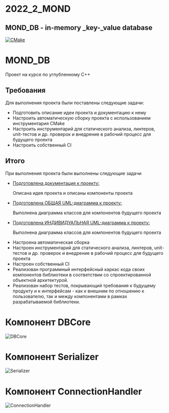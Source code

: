 # 2022_2_MOND

## MOND_DB - in-memory _key-_value database

[![CMake](https://github.com/cpp-park-vk-education/2022_2_MOND/actions/workflows/Tests.yml/badge.svg)](https://github.com/cpp-park-vk-education/2022_2_MOND/actions/workflows/Tests.yml)

<div class="app">
    <h1 class="app__name">MOND_DB</h1>
    <p class="app__description">Проект на курсе по углубленному C++</p>
</div>

<section class="requirements">
    <h2 class="requirements__header">Требования</h2>
    <p class="requirements__description">Для выполнения проекта были поставлены следующие задачи:</p>
    <ul class="requirements__list list">
        <li class="list__item item">Подготовить описание идеи проекта и документацию к нему </li>
        <li class="list__item item">Настроить автоматическую сборку проекта с использованием инструментария CMake</li>
        <li class="list__item item">Настроить инструментарий для статического анализа, линтеров, unit-тестов и др. проверок и внедрение в рабочий процесс для будущего проекта</li>
        <li class="list__item item">Настроить собственный CI</li>
    </ul>
</section>

<section class="results">
    <h2 class="results__header">Итого</h2>
    <p class="results__description">При выполнения проекта были выполнены следующие задачи</p>
    <ul class="results__list list">
        <li class="list__item item">
        <a href="https://docs.google.com/document/d/1RvbiWdBpI0jNViS_Hw-taQofH6p0EgdFMJ7AQlFA_RA/edit?usp=sharing" class="item__title" target="Official documentation">Подготовлена документация к проекту:</a>
        <p class="item__description">Описана идея проекта и описаны компоненты проекта</p>
        </li>
        <li class="list__item item">
        <a href="https://drive.google.com/file/d/19N2j03h68hMEgx0oiqq4SI08X5r4qp0T/view?usp=sharing" class="item__title" target="Official documentation">Подготовлена ОБЩАЯ UML-диаграмма к проекту:</a>
        <p class="item__description">Выполнена диаграмма классов для компонентов будущего проекта</p>
        </li>
        <li class="list__item item">
        <a href="https://drive.google.com/file/d/1dA7U0qwEmRwSCZ8d2q73WerxpA32S0Oi/view?usp=sharing" class="item__title" target="Official documentation">Подготовлена ИНДИВИДУАЛЬНАЯ UML-диаграмма к проекту:</a>
        <p class="item__description">Выполнена диаграмма классов для компонентов будущего проекта</p>
        </li>
        <li class="list__item item">Настроена автоматическая сборка</li>
        <li class="list__item item">Настроен инструментарий для статического анализа, линтеров, unit-тестов и др. проверок и внедрение в рабочий процесс для будущего проекта</li>
        <li class="list__item item">Настроен собственный CI</li>
        <li class="list__item item">Реализован программный интерфейсный каркас кода своих компонентов библиотеки в соответствии со спроектированной объектной архитектурой.</li>
        <li class="list__item item">Реализован набор тестов, покрывающий требования к будущему продукту и к интерфейсам - как к внешним по отношению к пользователю, так и между компонентами в рамках разрабатываемой библиотеки.</li>
    </ul>
</section>

# Компонент DBCore
![DBCore](https://user-images.githubusercontent.com/54858588/203076304-5e021063-0838-4f89-b40b-eda7a1e72eb4.png)


# Компонент Serializer
![Serializer](https://user-images.githubusercontent.com/54858588/203076062-337a0efc-97bb-4594-87c5-f8f6a68393b8.png)


# Компонент ConnectionHandler
![ConnectionHandler](https://user-images.githubusercontent.com/54858588/203076119-063a6446-c6cd-4868-9501-4813aa268ed2.png)

